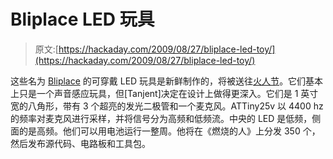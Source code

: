 # Bliplace LED 玩具

> 原文:[https://hackaday.com/2009/08/27/bliplace-led-toy/](https://hackaday.com/2009/08/27/bliplace-led-toy/)

这些名为 [Bliplace](http://www.flickr.com/photos/26397129@N00/3861599270/in/photostream/) 的可穿戴 LED 玩具是新鲜制作的，将被送往[火人节](http://www.burningman.com/)。它们基本上只是一个声音感应玩具，但[Tanjent]决定在设计上做得更深入。它们是 1 英寸宽的八角形，带有 3 个超亮的发光二极管和一个麦克风。ATTiny25v 以 4400 hz 的频率对麦克风进行采样，并将信号分为高频和低频流。中央的 LED 是低频，侧面的是高频。他们可以用电池运行一整周。他将在《燃烧的人》上分发 350 个，然后发布源代码、电路板和工具包。
